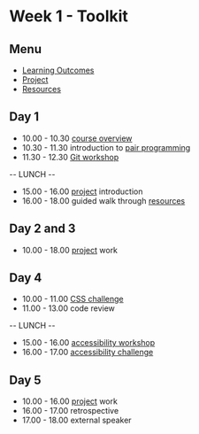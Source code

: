 # Week 1 - Toolkit


## Menu
- [Learning Outcomes](learning-outcomes.md)
- [Project](project.md)
- [Resources](resources.md)


## Day 1

- 10.00 - 10.30 [course overview](../overview.md)
- 10.30 - 11.30 introduction to [pair programming](pair-programming.md)
- 11.30 - 12.30 [Git workshop](https://github.com/foundersandcoders/git-workflow-workshop-for-two)

-- LUNCH --

- 15.00 - 16.00 [project](project.md) introduction
- 16.00 - 18.00 guided walk through [resources](resources.md)


## Day 2 and 3

- 10.00 - 18.00 [project](project.md) work


## Day 4

- 10.00 - 11.00 [CSS challenge](https://github.com/foundersandcoders/css-gallery-challenge)
- 11.00 - 13.00 code review

-- LUNCH --

- 15.00 - 16.00 [accessibility workshop](https://github.com/foundersandcoders/web-accessibility/blob/master/putting-yourself-in-someone-elses-shoes.md)
- 16.00 - 17.00 [accessibility challenge](https://github.com/foundersandcoders/accessibility-challenge)


## Day 5

- 10.00 - 16.00 [project](project.md) work
- 16.00 - 17.00 retrospective
- 17.00 - 18.00 external speaker
